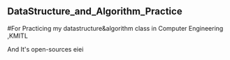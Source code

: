 ## DataStructure_and_Algorithm_Practice

#For Practicing my datastructure&algorithm class in Computer Engineering ,KMITL

And It's open-sources eiei
